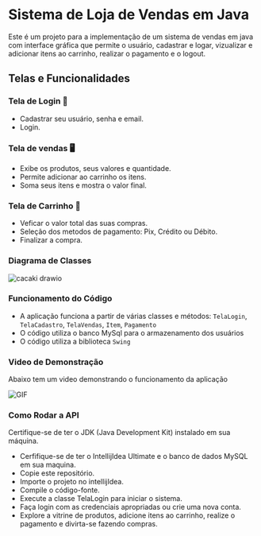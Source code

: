 # Sistema de Loja de Vendas em Java
Este é um projeto para a implementação de um sistema de vendas em java com interface gráfica que permite o usuário, cadastrar e logar, vizualizar e adicionar itens ao carrinho, realizar o pagamento e o logout.

## Telas e Funcionalidades

### Tela de Login 👤

- Cadastrar seu usuário, senha e email.
- Login. 

### Tela de vendas 🖥️

- Exibe os produtos, seus valores e quantidade.
- Permite adicionar ao carrinho os itens.
- Soma seus itens e mostra o valor final.

### Tela de Carrinho 🛒

- Veficar o valor total das suas compras.
- Seleção dos metodos de pagamento: Pix, Crédito ou Débito.
- Finalizar a compra.

### Diagrama de Classes
![cacaki drawio](https://github.com/Hemoni/Trabalho_Final_LP-POO/assets/145055452/e21bf077-32f9-4f59-b5fc-b466e5f5543e)


### Funcionamento do Código

- A aplicação funciona a partir de várias classes e métodos: `TelaLogin`, `TelaCadastro`, `TelaVendas`, `Item`, `Pagamento`
- O código utiliza o banco MySql para o armazenamento dos usuários
- O código utiliza a biblioteca `Swing`

### Video de Demonstração
Abaixo tem um video demonstrando o funcionamento da aplicação

![GIF](https://github.com/RafaelHMota/Trabalho_Final_LP-POO/assets/144626992/cee7c927-59a6-487b-8c5f-9a7657f06cf2)

### Como Rodar a API
Certifique-se de ter o JDK (Java Development Kit) instalado em sua máquina.
- Cerfifique-se de ter o IntellijIdea Ultimate e o banco de dados MySQL em sua maquina.
- Copie este repositório.
- Importe o projeto no intellijIdea.
- Compile o código-fonte.
- Execute a classe TelaLogin para iniciar o sistema.
- Faça login com as credenciais apropriadas ou crie uma nova conta.
- Explore a vitrine de produtos, adicione itens ao carrinho, realize o pagamento e divirta-se fazendo compras.
